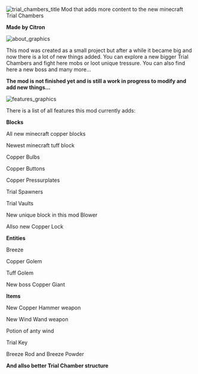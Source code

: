 ![trial_chambers_title](https://github.com/Citronovec/Better-Trial-Chambers-/assets/153953094/dd26fc91-63a6-4e76-8893-56b718dcad86)
Mod that adds more content to the new minecraft Trial Chambers

**Made by Citron**

   ![about_graphics](https://github.com/Citronovec/Better-Trial-Chambers-/assets/153953094/d35a314b-9cb9-48cc-9a0e-6e87210d33fc)
   
This mod was created as a small project but after a while it became big and now there is a lot of new things added. You can explore a new bigger Trial Chambers and fight here mobs or loot unique tressure.
You can also find here a new boss and many more...

**The mod is not finished yet and is still a work in progress to modify and add new things...**

![features_graphics](https://github.com/Citronovec/Better-Trial-Chambers-/assets/153953094/f6b71925-7a6a-4a6e-be0c-a9e427bbcf76)

There is a list of all features this mod currently adds:



**Blocks**

  All new minecraft copper blocks
  
  Newest minecraft tuff block
  
  Copper Bulbs
  
  Copper Buttons
  
  Copper Pressurplates
  
  Trial Spawners
  
  Trial Vaults
  
  New unique block in this mod Blower
  
  Allso new Copper Lock



**Entities**

  Breeze

  Copper Golem

  Tuff Golem

  New boss Copper Giant



**Items**

  New Copper Hammer weapon

  New Wind Wand weapon

  Potion of anty wind

  Trial Key

  Breeze Rod and Breeze Powder




**And allso better Trial Chamber structure**
